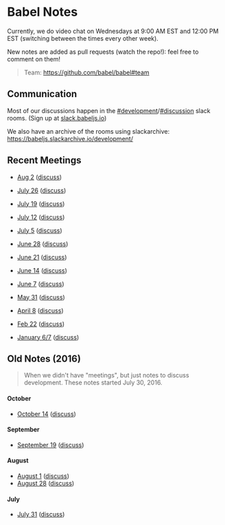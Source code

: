 # Babel Notes

Currently, we do video chat on Wednesdays at 9:00 AM EST and 12:00 PM EST (switching between the times every other week).

New notes are added as pull requests (watch the repo!): feel free to comment on them!

> Team: https://github.com/babel/babel#team

## Communication

Most of our discussions happen in the [#development](https://babeljs.slack.com/messages/development)/[#discussion](https://babeljs.slack.com/messages/discussion) slack rooms. (Sign up at [slack.babeljs.io](http://slack.babeljs.io/))

We also have an archive of the rooms using slackarchive: https://babeljs.slackarchive.io/development/

## Recent Meetings

* [Aug 2](https://github.com/babel/notes/blob/master/2017-08/aug-02.md) ([discuss](https://github.com/babel/notes/pull/29))

* [July 26](https://github.com/babel/notes/blob/master/2017-07/july-26.md) ([discuss](https://github.com/babel/notes/pull/28))

* [July 19](https://github.com/babel/notes/blob/master/2017-07/july-19.md) ([discuss](https://github.com/babel/notes/pull/27))

* [July 12](https://github.com/babel/notes/blob/master/2017-07/july-12.md) ([discuss](https://github.com/babel/notes/pull/26))

* [July 5](https://github.com/babel/notes/blob/master/2017-07/july-05.md) ([discuss](https://github.com/babel/notes/pull/25))

* [June 28](https://github.com/babel/notes/blob/master/2017-06/june-28.md) ([discuss](https://github.com/babel/notes/pull/24))

* [June 21](https://github.com/babel/notes/blob/master/2017-06/june-21.md) ([discuss](https://github.com/babel/notes/pull/23))

* [June 14](https://github.com/babel/notes/blob/master/2017-06/june-14.md) ([discuss](https://github.com/babel/notes/pull/22))

* [June 7](https://github.com/babel/notes/blob/master/2017-06/june-07.md) ([discuss](https://github.com/babel/notes/pull/21))

* [May 31](https://github.com/babel/notes/blob/master/2017-05/may-31.md) ([discuss](https://github.com/babel/notes/pull/20))

* [April 8](https://github.com/babel/notes/blob/master/2017-04/april-08.md) ([discuss](https://github.com/babel/notes/pull/19))
 
* [Feb 22](https://github.com/babel/notes/blob/master/2017-02/feb-22.md) ([discuss](https://github.com/babel/notes/pull/15))

* [January 6/7](https://github.com/babel/notes/blob/master/2017-01/jan-06.md) ([discuss](https://github.com/babel/notes/pull/11))

## Old Notes (2016)

> When we didn't have "meetings", but just notes to discuss development.
> These notes started July 30, 2016.

#### October

* [October 14](https://github.com/babel/notes/blob/master/2016-10/october-14.md) ([discuss](https://github.com/babel/notes/pull/7))

#### September

* [September 19](https://github.com/babel/notes/blob/master/2016-09/september-19.md) ([discuss](https://github.com/babel/notes/pull/6))

#### August

* [August 1](https://github.com/babel/notes/blob/master/2016-08/august-01.md) ([discuss](https://github.com/babel/notes/pull/3))
* [August 28](https://github.com/babel/notes/blob/master/2016-08/august-28.md) ([discuss](https://github.com/babel/notes/pull/5))

#### July

* [July 31](https://github.com/babel/notes/blob/master/2016-07/july-31.md) ([discuss](https://github.com/babel/notes/pull/1))

